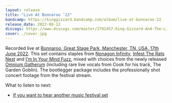 ```yaml
---
layout: release
title: "Live At Bonnaroo ’22"
bandcamp: https://kinggizzard.bandcamp.com/album/live-at-bonnaroo-22
release_date: 2022-08-12
discogs: https://www.discogs.com/master/2791457-King-Gizzard-And-The-Lizard-Wizard-Live-At-Bonnaroo-22
cover: ./cover.jpg
---
```


Recorded live at [Bonnaroo, Great Stage Park, Manchester, TN, USA, 17th June 2022](/setlists/2022/06/17/great-stage-park-manchester-tn). This set contains staples from [Nonagon Infinity](../nonagon-infinity), [Infest The Rats Nest](../infest-the-rats-nest) and [I’m In Your Mind Fuzz](../im-in-your-mind-fuzz), mixed with choices from the newly released [Omnium Gatherum](../omnium-gatherium) (including rare live vocals from Cook for his track, The Garden Goblin). The bootlegger package includes the professionally shot concert footage from the festival stream.

What to listen to next:

*   [If you want to hear another music festival set](../live-at-levitation-2014)
